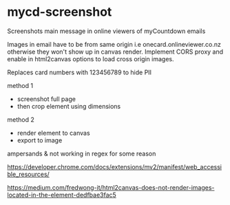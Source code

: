 # mycd-screenshot

Screenshots main message in online viewers of myCountdown emails 

Images in email have to be from same origin i.e onecard.onlineviewer.co.nz otherwise they won't show up in canvas render. Implement CORS proxy and enable in html2canvas options to load cross origin images.

Replaces card numbers with 123456789 to hide PII

method 1
- screenshot full page
- then crop element using dimensions

method 2
- render element to canvas
- export to image

ampersands & not working in regex for some reason

https://developer.chrome.com/docs/extensions/mv2/manifest/web_accessible_resources/

https://medium.com/fredwong-it/html2canvas-does-not-render-images-located-in-the-element-dedfbae3fac5